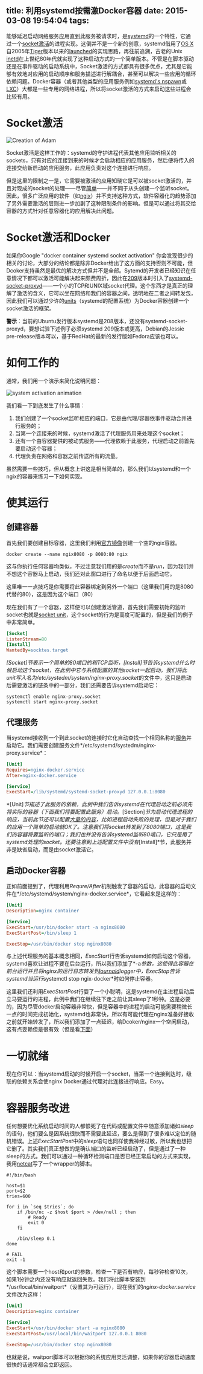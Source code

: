 title: 利用systemd按需激Docker容器
date: 2015-03-08 19:54:04
tags:
---

能够延迟启动网络服务应用直到此服务被请求时，是[systemd](http://www.freedesktop.org/wiki/Software/systemd/)的一个特性，它通过一个[socket激活](http://0pointer.de/blog/projects/socket-activation.html)的进程实现。这倒并不是一个新的创意，systemd借用了[OS X](https://www.apple.com/osx/)自2005年[Tiger](http://en.wikipedia.org/wiki/Launchd)版本以来的[launched](http://en.wikipedia.org/wiki/Launchd)的实现思路，再往前追溯，古老的Unix [inetd](http://en.wikipedia.org/wiki/Inetd)在上世纪80年代就实现了这种启动方式的一个简单版本。不管是在脚本驱动还是在事件驱动的启动系统中，Socket激活的方式都具有很多优点，尤其是它能够有效地对应用的启动顺序和服务描述进行解耦合，甚至可以解决一些应用的循环依赖问题。Docker容器（或者其他类型的应用服务例如[systemd's nspawn](http://lwn.net/Articles/572957/)或[LXC](https://linuxcontainers.org/)）大都是一些专用的网络进程，所以将socket激活的方式来启动这些进程会比较有用。

# Socket激活

![Creation of Adam](https://developer.atlassian.com/blog/2015/03/docker-systemd-socket-activation/creation.jpg)

Socket激活是这样工作的：systemd的守护进程代表其他应用监听相关的sockets，只有对应的连接到来的时候才会启动相应的应用服务，然后便将传入的连接交给新启动的应用服务，此应用负责对这个连接进行响应。

但是这里的限制之一是，它需要被激活的应用知晓它是可以被socket激活的，并且对现成的socket的处理——尽管[简单](http://0pointer.de/blog/projects/socket-activation.html)——并不同于从头创建一个监听socket。因此，很多广泛应用的软件（如[ngix](http://trac.nginx.org/nginx/ticket/237)）并不支持这种方式，软件容器化的趋势添加了另外需要激活的层则进一步加剧了这种限制条件的影响。但是可以通过将其交给容器的方式针对任意容器化的应用解决此问题。

# Socket激活和Docker

如果你Google "docker container systemd socket activation" 你会发现很少的相关的讨论，大部分的结论都是除非Docker给出了这方面的支持否则不可能，但Dcoker支持虽然是最优的解决方式但并不是全部。Sytemd的开发者已经知识在任意情况下都可以激活可能解决起来颇费周折，因此在[209](http://article.gmane.org/gmane.comp.sysutils.systemd.devel/16993)版本时引入了[systemd-socket-proxyd](http://www.freedesktop.org/software/systemd/man/systemd-socket-proxyd.html)——一个小的TCP和UNIX域socket代理。这个东西才是真正的理解了激活的含义，它可以坐在网络和我们的容器之间，透明地在二者之间转发包，因此我们可以通过少许的[units](http://www.freedesktop.org/software/systemd/man/systemd.unit.html)（systemd的配置系统）为Docker容器创建一个socket激活的框架。

**警示**：当前的Ubuntu发行版本systemd是208版本，还没有systemd-socket-proxyd，要想试验下述例子必须systemd 209版本或更高，Debian的Jessie pre-release版本可以，基于RedHat的最新的发行版如Fedora应该也可以。

# 如何工作的

通常，我们用一个演示来简化说明问题：

![system activation animation](https://developer.atlassian.com/blog/2015/03/docker-systemd-socket-activation/systemd-docker.gif)

我们看一下到底发生了什么事情：

1. 我们创建了一个socket监听相应的端口，它是由代理/容器依事件驱动合并进行服务的；
1. 当第一个连接来的时候，systemd激活了代理服务用来处理这个socket；
1. 还有一个由容器提供的被动式服务——代理依赖于此服务，代理启动之前首先要启动这个容器；
1. 代理负责在网络和容器之前传送所有的流量。

虽然需要一些技巧，但从概念上讲这是相当简单的，那么我们以systemd和一个ngix的容器来练习一下如何实现。

# 使其运行
## 创建容器

首先我们要创建目标容器，这里我们利用[官方镜像](https://registry.hub.docker.com/_/nginx/)创建一个空的ngix容器。

``` shell
docker create --name ngix8080 -p 8080:80 ngix
```

这与你执行任何容器均类似，不过注意我们用的是*create*而不是*run*，因为我们并不想这个容器马上启动，我们还对此窗口进行了命名以便于后面启动它。

这里唯一一点技巧是你需要将此容器绑定到另外一个端口（这里我们用的是8080代替的80），这是因为这个端口（80）

现在我们有了一个容器，这样便可以创建激活管道，首先我们需要初始的监听socket也就是[socket unit](http://www.freedesktop.org/software/systemd/man/systemd.socket.html)，这个socket的行为是高度可配置的，但是我们的例子中非常简单。

``` ini
[Socket]
ListenStream=80
[Install]
WantedBy=socktes.target
```

*[Socket]*节表示一个简单的80端口的和TCP监听，*[Install]*节告诉systemd什么时候启动这个socket，在此例中它与系统配置的其他socket一起启动。我们将此unit写入名为*/etc/systedm/system/nginx-proxy.socket*的文件中，这只是启动后需要激活的链条中的一部分，我们还需要告诉systemd启动它：

``` shell
systemctl enable nginx-proxy.socket
systemctl start nginx-proxy.socket
```

## 代理服务

当systemd接收到一个到此socket的连接时它化自动查找一个相同名称的[服务](http://www.freedesktop.org/software/systemd/man/systemd.service.html)并启动它。我们需要创建服务文件*/etc/systemd/systedm/nginx-proxy.service*：

``` ini
[Unit]
Requires=nginx-docker.service
After=nginx-docker.service

[Service]
ExecStart=/lib/systemd/systemd-socket-proxyd 127.0.0.1:8080
```

*[Unit]*节描述了此服务的依赖，此例中我们告诉systemd在代理启动之前必须先将实际的容器（下面我们将要配置此服务）启动。*[Section]*节为启动代理进程的响应，当前此节还可以配置[大量的内容](http://www.freedesktop.org/software/systemd/man/systemd.service.html)，比如进程启动失败的处理，但是对于我们的应用一个简单的启动就OK了。注意我们将socket转发到了8080端口，这是我们的容器将要监听的端口；我们也并没有告诉systemd监听80端口，它只是用了systemd处理的socket。还要注意到上述配置文件中没有*[Install]*节，此服务并非是缺省启动，而是由socket激活它。

## 启动Docker容器

正如前面提到了，代理利用*Requre/After*机制触发了容器的启动，此容器的启动文件在*/etc/systemd/system/nginx-docker.service*，它看起来是这样的：

``` ini
[Unit]
Description=nginx container

[Service]
ExecStart=/usr/bin/docker start -a nginx8080
ExecStartPost=/bin/sleep 1

ExecStop=/usr/bin/docker stop nginx8080
```

与上述代理服务的基本概念相同，*ExecStart*行告诉systemd如何启动这个容器，systemd喜欢让进程不要在后台运行，所以我们添加了*-a*参数，这使得此容器在前台运行并且将nginx的运行日志转发到[journald](http://0pointer.de/blog/projects/journalctl.html)logger中，*ExecStop*告诉systemd当运行*systemctl stop ngix-docker*时如何停止容器。

这里我们还利用*ExecStartPost*行耍了一个小聪明，这是systemd在主进程启动后立马要运行的进程，此例中我们在继续往下走之前让其sleep了1秒钟。这是必要的，因为尽管docker启动容器非常快，但是容器中的进程的启动可能需要稍微长一点的时间完成初始化，systemd也非常快，所以有可能代理在nginx准备好接收之前就开始转发了，所以我们添加了一点延迟，给Dcoker/nginx一个空闲启动，这有点耍赖但是很有效（但是看[下面](#容器服务改进)）

# 一切就绪

现在你可以：当systemd启动的时候开启一个socket，当第一个连接到达时，级联的依赖关系会使nginx Docker通过代理对此连接进行响应。Easy。

# 容器服务改进

任何想要优化系统启动时间的人都恨死了在代码或配置文件中随意添加诸如*sleep*的语句，他们要么是因系统很快而不需要此延迟，要么是得到了很多难以定位的随机错误。上述*ExecStartPost*中的*sleep*语句也同样使我神经过敏，所以我也想把它删了。其实我们真正想做的是确认端口的监听已经启动了，但是通过了一种sleep的方式。我们可以通过一种循环检测端口是否已经正常启动的方式来实现，我用[netcat](http://en.wikipedia.org/wiki/Netcat)写了一个wrapper的脚本。

``` shell
#!/bin/bash

host=$1
port=$2
tries=600

for i in `seq $tries`; do
    if /bin/nc -z $host $port > /dev/null ; then
        # Ready
        exit 0
    fi

    /bin/sleep 0.1
done

# FAIL
exit -1
```

这个脚本需要一个host和port的参数，检查一下是否有响应，每秒钟检查10次，如果1分钟之内还没有响应就返回失败。我们将此脚本安装到*/usr/local/bin/waitport*（设置其为可运行），现在我们的*nginx-docker.service*文件改为这样：

``` ini
[Unit]
Description=nginx container

[Service]
ExecStart=/usr/bin/docker start -a nginx8080
ExecStartPost=/usr/local/bin/waitport 127.0.0.1 8080

ExecStop=/usr/bin/docker stop nginx8080
```

也就是说，waitport脚本可以根据你的系统应用灵活调整，如果你的容器启动速度很快的话通常都会立即返回。


